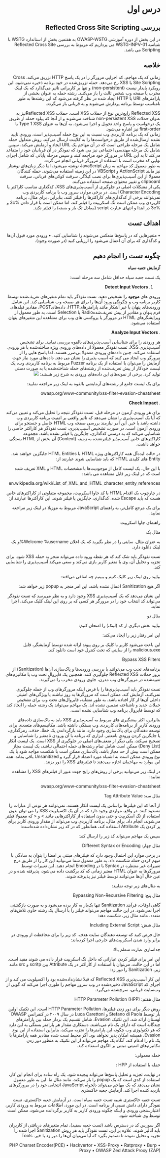 <div dir="rtl">

# درس اول

## بررسی Reflected Cross Site Scripting

در این بخش از دوره آموزشی OWASP-WSTG به هفتمین بخش از استاندارد WSTG با شناسه WSTG-INPV-01 می پردازیم که مربوط به بررسی Reflected Cross Site Scripting می باشد.

## خلاصه

زمانی که یک مهاجم، کد اجرایی مرورگر را در یک پاسخ HTTP تزریق می‌کند، Cross Site Scripting یا XSS رخ می‌دهد. حمله تزریق‌شده در خود برنامه ذخیره نمی‌شود. این رویکرد پایدار نیست (non-persistent) و تنها بر کاربرانی تاثیر می‌گذارد که یک لینک مخرب یا صفحه وب شخص ثالث را باز می‌کنند. رشته حمله به عنوان بخشی از پارامترهای URI یا HTTP ایجاد شده در نظر گرفته می‌شود که این رشته‌ها به طور نامناسب توسط برنامه پردازش می‌شوند و به قربانی باز می‌گردد.

<div dir="rtl">
Reflected XSS رایج‌ترین نوع از حملات XSS است. حملات Reflected XSSنیز به عنوان حملات non-persistent XSS شناخته می‌شوند و از آنجا که پیلود حمله از طریق یک درخواست و پاسخ واحد تحویل و اجرا می‌شود، به آن‌ها به عنوان Type 1 XSS یا first-order نیز اشاره می‌شود.

<div dir="rtl">
زمانی که یک برنامه کاربردی وب نسبت به این نوع حمله آسیب‌پذیر است، ورودی تایید نشده ارسال‌شده از طریق درخواست‌ها را به کلاینت ارسال می‌کند. روش متداول حمله شامل یک مرحله طراحی است که در آن مهاجم یک URL ایجاد و آزمایش می‌کند، سپس شامل یک مرحله مهندسی اجتماعی نیز می شود که نفوذگر در آن قربانیان خود را متقاعد می‌کند تا به این URL در مرورگر خود مراجعه کنند و سپس مرحله پایانی که شامل اجرای نهایی کد مخرب است با استفاده از مرورگر قربانی انجام می گردد.

<div dir="rtl">
به طور معمول کد مهاجم به زبان JavaScript نوشته می‌شود، اما دیگر زبان‌های نوشتار نیز مانند ActionScript و VBScript در این زمینه استفاده می‌شوند. حمله کنندگان معمولا از این آسیب‌پذیری‌ها برای نصب کیلاگر، سرقت کوکی‌های قربانی، سرقت clipboard و تغییر محتوای صفحه استفاده می‌کنند.

<div dir="rtl">
یکی از مشکلات اصلی در جلوگیری از آسیب‌پذیری‌های XSS، کدگذاری مناسب کاراکتر یا Character Encoding است. در برخی موارد، سرور وب یا برنامه کاربردی وب نمی‌توانند برخی از کدگذاری‌های کاراکترها را فیلتر کنند، بنابراین، برای مثال، برنامه کاربردی وب ممکن است تگ اسکریپت را فیلتر کند، اما ممکن است با قرار دادن %3c و %3e در ابتدا و انتهای عبارت script (معادل تگ باز و بسته) را فیلتر نکند.

## اهداف تست

• متغیرهایی که در پاسخ‌ها منعکس می‌شوند را شناسایی کنید.
• ورودی مورد قبول آن‌ها و کدگذاری که برای آن اعمال می‌شود را ارزیابی کنید (‏در صورت وجود)‏.

## چگونه تست را انجام دهیم
**آزمایش جعبه سیاه**

یک تست جعبه سیاه حداقل شامل سه مرحله است:

<div dir="rtl">

1. **Detect Input Vectors**

ورودی های **موجود** را تشخیص دهید. تست نفوذگر باید تمام متغیرهای تعریف‌شده توسط کاربر برنامه وب و چگونگی ورود آن‌ها را برای هر صفحه وب شناسایی کند. این شامل ورودی‌های پنهان یا غیر آشکار مانند پارامترهایHTTP، داده‌هایPOST، مقادیر فیلدهای فرم پنهان و مقادیر از پیش تعریف‌شدهRadio یا Selection است. به طور معمول از ویرایشگرهای HTML در مرورگر یا پروکسی های وب برای مشاهده این متغیرهای پنهان استفاده می‌شود.

. **Analyze Input Vectors**

هر ورودی را برای شناسایی آسیب‌پذیری‌های بالقوه بررسی نمایید. برای تشخیص آسیب‌پذیری XSS، تست نفوذگر معمولا از داده‌های ورودی ویژه ساخته‌شده با هر ورودی استفاده می‌کند. چنین داده‌های ورودی معمولا بی‌ضرر هستند، اما پاسخ هایی را از مرورگر وب ایجاد می کنند که آسیب پذیری را نشان می دهد. داده‌های مورد نیاز جهت آزمایش را می‌توان با استفاده از یک برنامه Fuzzer مربوط به برنامه کاربردی وب، یک لیست خودکار از پیش تعریف‌شده از رشته‌های حمله شناخته‌شده یا به صورت دستی تولید کرد. برخی از نمونه‌های این داده‌های ورودی به شرح زیر هستند:
![](https://github.com/BugHunter021/penetration-test/blob/main/learn/persian/lesson-1/WSTG-INPV-01-01.png)

برای یک لیست جامع از رشته‌های آزمایشی بالقوه به لینک زیر مراجعه نمایید:
</div>
owasp.org/www-community/xss-filter-evasion-cheatsheet

. **Check Impact**

برای هر ورودی آزمون در مرحله قبل، تست نفوذگر نتیجه را تحلیل می‌کند و تعیین می‌کند که آیا یک آسیب‌پذیری را نشان می‌دهد که تاثیر واقعی بر امنیت برنامه کاربردی وب داشته باشد یا خیر. این امر نیازمند بررسی صفحه وب HTML حاصل و جستجو برای ورودی آزمون است. در صورت تشخیص آسیب‌پذیری، تست نفوذگر هر کاراکتر خاصی را شناسایی می‌کند که به درستی کدگذاری، جایگزین یا فیلتر نشده باشد. مجموعه کاراکترهای خاص آسیب‌پذیر فیلترنشده به زمینه (Context) آن بخش از HTML بستگی خواهد داشت.

در حالت ایده‌آل همه کاراکترهای ویژه HTML با HTML Entities جایگزین خواهند شد. Entity های کلیدی HTML که باید شناسایی شوند عبارتند از:

با این حال، یک لیست کامل از موجودیت‌ها با مشخصات HTML و XML تعریف شده است که در لینک زیر قابل مشاهده می باشد:

en.wikipedia.org/wiki/List_of_XML_and_HTML_character_entity_references

در چارچوب یک اقدام HTML یا کد جاوا اسکریپت، مجموعه متفاوتی از کاراکترهای خاص هست که باید Escape شده، کدگذاری، جایگزین یا فیلتر شوند. این کاراکترها عبارتند از:

برای یک مرجع کامل‌تر، به راهنمای JavaScript مربوط به موزیلا در لینک زیر مراجعه نمایید.

راهنمای جاوا اسکریپت

مثال یک

به عنوان مثال، سایتی را در نظر بگیرید که یک اعلان Welcome %username%و یک لینک دانلود دارد.

تست نفوذگر باید شک کند که هر نقطه ورود داده می‌تواند منجر به حمله XSS شود. برای تجزیه و تحلیل آن، وی با متغیر کاربر بازی می‌کند و سعی می‌کند آسیب‌پذیری را شناسایی کند.

بیایید روی لینک زیر کلیک کنیم و ببینیم چه اتفاقی می‌افتد:

اگر هیچ Sanitization اعمال نشده باشد، این امر منجر به popup زیر خواهد شد:

این نشان می‌دهد که یک آسیب‌پذیری XSS وجود دارد و به نظر می‌رسد که تست نفوذگر می‌تواند کد انتخاب خود را در مرورگر هر کسی که بر روی این لینک کلیک می‌کند، اجرا نماید.

مثال دو

بیایید بخش دیگری از کد (‏لینک)‏ را امتحان کنیم:

این امر رفتار زیر را ایجاد می‌کند:

این باعث می‌شود کاربر با کلیک بر روی پیوند ارائه شده توسط آزمایشگر، فایل malicious.exe را از سایتی که تحت کنترل خود است دانلود کند.

Bypass XSS Filters

برنامه‌های تحت وب می‌توانند با بررسی ورودی‌ها و پاک‌سازی آن‌ها (Sanitization) از بروز حملات Reflected XSS جلوگیری کنند. همچنین یک فایروال تحت وب یا مکانیزم‌های تعبیه‌شده در مرورگرهای وب مدرن، جلوی ورودی مخرب را می‌گیرند.

تست نفوذگر باید آسیب‌پذیری‌ها را با فرض اینکه مرورگرهای وب از حمله جلوگیری نمی‌کنند، آزمایش کند. ممکن است که مرورگرها به روز نباشند یا ویژگی‌های امنیتی داخلی آن‌ها از کار افتاده باشد. به طور مشابه، فایروال‌های تحت وب برای تشخیص حملات جدید و ناشناخته تضمین نشده اند. یک مهاجم می‌تواند یک رشته حمله را ایجاد کند که توسط فایروال برنامه وب شناسایی نشده است.

بنابراین، اکثر پیشگیری های مربوط به آسیب‌پذیری XSS باید به پاک‌سازی داده‌های ورودی کاربر از برنامه‌های کاربردی وب بستگی داشته باشد. مکانیسم‌های متعددی برای توسعه دهندگان برای پاک‌سازی وجود دارد، مانند بازگرداندن یک خطا، حذف، رمزگذاری، یا جایگزین کردن ورودی نامعتبر. ابزاری که برنامه با آن ورودی نامعتبر را شناسایی و تصحیح می‌کند، یکی دیگر از ضعف‌های اصلی در جلوگیری از XSS است. یک لیست انکار (Deny List) ممکن است شامل تمام رشته‌های حمله احتمالی نباشد، یک لیست مجاز ممکن است بیش از حد مجاز باشد، پاک‌سازی ممکن است با شکست مواجه شود یا یک نوع ورودی ممکن است به اشتباه مورد اعتماد قرار گیرد و Unsanitized باقی بماند. همه این موارد به مهاجمان اجازه می‌دهند تا فیلترهای XSS را دور بزنند.

در لینک زیر می‌توانید برخی از روش‌های رایج جهت عبور از فیلترهای XSS را مشاهده نمایید:

owasp.org/www-community/xss-filter-evasion-cheatsheet

مثال سه: Tag Attribute Value

از آنجا که این فیلترها براساس یک لیست انکار هستند، نمی‌توانند هر نوعی از عبارات را مسدود کنند. در واقع، مواردی وجود دارد که در آن یک اکسپلویت XSS را می توان بدون استفاده از تگ اسکریپت و حتی بدون استفاده از کاراکترهایی مانند > و < که معمولا فیلتر می‌شوند، انجام داد.
برای مثال، برنامه کاربردی وب می‌تواند از مقدار ورودی کاربر برای پر کردن یک Attribute استفاده کند، همانطور که در کد زیر نشان‌داده شده‌است:

سپس یک مهاجم می‌تواند کد زیر را ارسال کند:

مثال چهار: Different Syntax or Encoding

در برخی موارد این احتمال وجود دارد که فیلترهای مبتنی بر امضا را بتوان به سادگی با مبهم کردن حمله شکست داد. به طور معمول شما می‌توانید این کار را از طریق درج تغییرات غیر منتظره در Syntax یا در Encoding انجام دهید. این تغییرات توسط مرورگرها به عنوان HTML معتبر زمانی که کد برگشت داده می‌شود، پذیرفته شده و در عین حال آن‌ها می‌توانند توسط فیلتر نیز پذیرفته شوند.

به مثال‌های زیر توجه نمایید:

مثال پنج: Bypassing Non-Recursive Filtering

گاهی اوقات، فرآیند Sanitization تنها یک‌بار به کار برده می‌شود و به صورت بازگشتی اجرا نمی‌شود. در این حالت مهاجم می‌تواند فیلتر را با ارسال یک رشته حاوی تلاش‌های متعدد، مانند مثال زیر، شکست دهد:

مثال شش: Including External Script

حال فرض کنید که توسعه دهندگان سایت هدف، کد زیر را برای محافظت از ورودی در برابر وارد شدن اسکریپت‌های خارجی اجرا کرده‌اند:

جداسازی عبارت منظم بالا:

این امر برای فیلتر کردن عباراتی که داخل تگ اسکریپت قرار داده می شوند مفید است. اما در این حالت، می‌توان با استفاده از کاراکتر در یک Attribute بین scritp و src مانند زیر، Sanitization را دور زد:

این کار آسیب‌پذیری Reflected XSS که قبلا نشان‌داده‌شده بود را اکسپلویت می کند و از اجرای کد JavaScript ذخیره‌شده در وب سرور مهاجم را طوری اجرا می‌کند که گویی از وب‌سایت قربانی، سرچشمه می‌گیرد.

مثال هفتم: HTTP Parameter Pollution (HPP)

روش دیگر برای دور زدن فیلترها، HTTP Parameter Pollution است. این تکنیک اولین بار توسط Stefano di Paola و Luca Carettoni در سال ۲۰۰۹ در کنفرانس OWASP لهستان ارائه شد. این تکنیک Evasion، شامل تقسیم یک بردار حمله بین پارامترهای چندگانه است که دارای یک نام می‌باشند. دستکاری مقدار هر پارامتر بستگی به این دارد که هر تکنولوژی وب چگونه این پارامترها را تجزیه می‌کند، بنابراین استفاده از این نوع Evasion، همیشه امکان پذیر نخواهد بود. اگر محیط تست شده مقادیر همه پارامترها با یک نام را ادغام کند، آنگاه یک مهاجم می‌تواند از این تکنیک به منظور دور زدن مکانیزم‌های امنیتی مبتنی بر الگوی استفاده کند.

حمله معمولی:

حمله با استفاده از HPP :

در نهایت، تجزیه و تحلیل پاسخ‌ها می‌تواند پیچیده شود. یک راه ساده برای انجام این کار، استفاده از کدی است که یک popup را باز می‌کند، مانند مثال ما. این به طور معمول نشان می‌دهد که یک مهاجم می‌تواند دلخواه JavaScript انتخابی خود را در مرورگرهای بازدید کننده اجرا کند.
آزمایش جعبه خاکستری

تست جعبه خاکستری شبیه تست جعبه سیاه است. در آزمایش جعبه خاکستری، تست نفوذگر دارای دانش نسبی از برنامه است. در این مورد، اطلاعات مربوط به ورودی کاربر، اعتبارسنجی ورودی و اینکه چگونه ورودی کاربر به کاربر برگردانده می‌شود، ممکن است توسط وی شناخته شود.

اگر سورس کد در دسترس باشد (‏تست جعبه سفید)‏، تمام متغیرهای دریافتی از کاربران باید آنالیز شوند. علاوه بر این، تست نفوذگر باید هر روش Sanitization اجرا شده را تجزیه و تحلیل نموده تا تصمیم بگیرد که آیا می‌توان آن‌ها را دور زد یا خیر.
Tools

• PHP Charset Encoder(PCE)
• Hackvertor
• XSS-Proxy
• Ratproxy
• Burp Proxy
• OWASP Zed Attack Proxy (ZAP)
